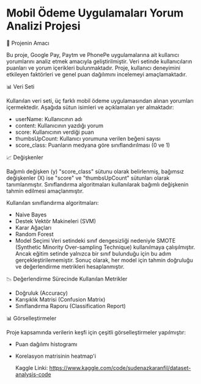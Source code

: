 # Mobil Ödeme Uygulamaları Yorum Analizi Projesi

🎯 Projenin Amacı 

Bu proje, Google Pay, Paytm ve PhonePe uygulamalarına ait kullanıcı yorumlarını analiz etmek amacıyla geliştirilmiştir. Veri setinde kullanıcıların puanları ve yorum içerikleri bulunmaktadır. Proje, kullanıcı deneyimini etkileyen faktörleri ve genel puan dağılımını incelemeyi amaçlamaktadır.


📊 Veri Seti 

Kullanılan veri seti, üç farklı mobil ödeme uygulamasından alınan yorumları içermektedir. Aşağıda sütun isimleri ve açıklamaları yer almaktadır:
* userName: Kullanıcının adı
* content: Kullanıcının yazdığı yorum
* score: Kullanıcının verdiği puan
* thumbsUpCount: Kullanıcı yorumuna verilen beğeni sayısı
* score_class: Puanların medyana göre sınıflandırılması (0 ve 1)


📈 Değişkenler

Bağımlı değişken (y) "score_class" sütunu olarak belirlenmiş, bağımsız değişkenler (X) ise "score" ve "thumbsUpCount" sütunları olarak tanımlanmıştır. Sınıflandırma algoritmaları kullanılarak bağımlı değişkenin tahmin edilmesi amaçlanmıştır.

Kullanılan sınıflandırma algoritmaları:
  * Naive Bayes
  * Destek Vektör Makineleri (SVM)
  * Karar Ağaçları
  * Random Forest
  * Model Seçimi
Veri setindeki sınıf dengesizliği nedeniyle SMOTE (Synthetic Minority Over-sampling Technique) kullanılmaya çalışılmıştır. Ancak eğitim setinde yalnızca bir sınıf bulunduğu için bu adım gerçekleştirilememiştir. Sonuç olarak, her model için tahmin doğruluğu ve değerlendirme metrikleri hesaplanmıştır.


📉 Değerlendirme Sürecinde Kullanılan Metrikler 

* Doğruluk (Accuracy)
* Karışıklık Matrisi (Confusion Matrix)
* Sınıflandırma Raporu (Classification Report)


📊 Görselleştirmeler

Proje kapsamında verilerin keşfi için çeşitli görselleştirmeler yapılmıştır:
* Puan dağılımı histogramı
* Korelasyon matrisinin heatmap'i

  Kaggle Linki: https://www.kaggle.com/code/sudenazkaranfil/dataset-analysis-code
